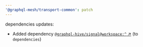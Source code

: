 ```yaml
---
'@graphql-mesh/transport-common': patch
---
```


dependencies updates: 

- Added dependency [`@graphql-hive/signal@workspace:^` ↗︎](https://www.npmjs.com/package/@graphql-hive/signal/v/workspace:^) (to `dependencies`)
